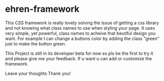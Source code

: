 # ehren-framework

This CSS framework is really lovely solving the issue of getting a css library and not knowing what class names to use when styling your page.
It uses very simple, yet powerful, class names to acheive that beutiful design you want. For example I can change a buttons color by adding the class "green" just to make the button
green.

This Project is still in its developer beta for now so pls be the first to try it and please give me your feedback. If u want u can add or customize the framework.

Leave your thoughts Thank you!
